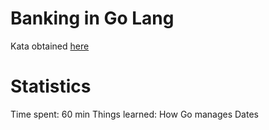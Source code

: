 # Banking in Go Lang 

Kata obtained [here](https://kata-log.rocks/banking-kata)


# Statistics

Time spent: 60 min
Things learned: How Go manages Dates